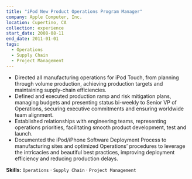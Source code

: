 ```yaml
---
title: "iPod New Product Operations Program Manager"
company: Apple Computer, Inc.
location: Cupertino, CA
collection: experience
start_date: 2008-08-11
end_date: 2011-01-01
tags:
  - Operations
  - Supply Chain
  - Project Management
--- 
```


* Directed all manufacturing operations for iPod Touch, from planning through volume production, achieving production targets and maintaining supply-chain efficiencies.
* Defined and executed production ramp and risk mitigation plans, managing budgets and presenting status bi-weekly to Senior VP of Operations, securing executive commitments and ensuring worldwide team alignment.
* Established relationships with engineering teams, representing operations priorities, facilitating smooth product development, test and launch.
* Documented the iPod/iPhone Software Deployment Process to manufacturing sites and optimized Operations’ procedures to leverage the intricacies and beautiful best practices, improving deployment efficiency and reducing production delays.

__Skills:__ `Operations` · `Supply Chain` · `Project Management`
